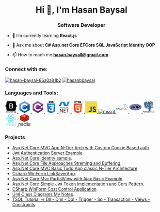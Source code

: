 <h1 align="center">Hi 👋, I'm Hasan Baysal</h1>
<h3 align="center">Software Developer</h3>

- 🌱 I’m currently learning **React.js**

- 💬 Ask me about **C# Asp.net Core EFCore SQL JavaScript Identity OOP**

- 📫 How to reach me **hasan.baysall@gmail.com**

<h3 align="left">Connect with me:</h3>
<p align="left">
<a href="https://linkedin.com/in/hasan-baysal-86a0a81b2" target="blank"><img align="center" src="https://raw.githubusercontent.com/rahuldkjain/github-profile-readme-generator/master/src/images/icons/Social/linked-in-alt.svg" alt="hasan-baysal-86a0a81b2" height="30" width="40" /></a>
<a href="https://instagram.com/hasanbbaysal" target="blank"><img align="center" src="https://raw.githubusercontent.com/rahuldkjain/github-profile-readme-generator/master/src/images/icons/Social/instagram.svg" alt="hasanbbaysal" height="30" width="40" /></a>
</p>

<h3 align="left">Languages and Tools:</h3>
<p align="left"> <a href="https://getbootstrap.com" target="_blank" rel="noreferrer"> <img src="https://raw.githubusercontent.com/devicons/devicon/master/icons/bootstrap/bootstrap-plain-wordmark.svg" alt="bootstrap" width="40" height="40"/> </a> <a href="https://www.cprogramming.com/" target="_blank" rel="noreferrer"> <img src="https://raw.githubusercontent.com/devicons/devicon/master/icons/c/c-original.svg" alt="c" width="40" height="40"/> </a> <a href="https://www.w3schools.com/cs/" target="_blank" rel="noreferrer"> <img src="https://raw.githubusercontent.com/devicons/devicon/master/icons/csharp/csharp-original.svg" alt="csharp" width="40" height="40"/> </a> <a href="https://www.w3schools.com/css/" target="_blank" rel="noreferrer"> <img src="https://raw.githubusercontent.com/devicons/devicon/master/icons/css3/css3-original-wordmark.svg" alt="css3" width="40" height="40"/> </a> <a href="https://dotnet.microsoft.com/" target="_blank" rel="noreferrer"> <img src="https://raw.githubusercontent.com/devicons/devicon/master/icons/dot-net/dot-net-original-wordmark.svg" alt="dotnet" width="40" height="40"/> </a> <a href="https://www.w3.org/html/" target="_blank" rel="noreferrer"> <img src="https://raw.githubusercontent.com/devicons/devicon/master/icons/html5/html5-original-wordmark.svg" alt="html5" width="40" height="40"/> </a> <a href="https://developer.mozilla.org/en-US/docs/Web/JavaScript" target="_blank" rel="noreferrer"> <img src="https://raw.githubusercontent.com/devicons/devicon/master/icons/javascript/javascript-original.svg" alt="javascript" width="40" height="40"/> </a> <a href="https://www.microsoft.com/en-us/sql-server" target="_blank" rel="noreferrer"> <img src="https://www.svgrepo.com/show/303229/microsoft-sql-server-logo.svg" alt="mssql" width="40" height="40"/> </a> <a href="https://www.mysql.com/" target="_blank" rel="noreferrer"> <img src="https://raw.githubusercontent.com/devicons/devicon/master/icons/mysql/mysql-original-wordmark.svg" alt="mysql" width="40" height="40"/> </a> <a href="https://www.php.net" target="_blank" rel="noreferrer"> <img src="https://raw.githubusercontent.com/devicons/devicon/master/icons/php/php-original.svg" alt="php" width="40" height="40"/> </a> <a href="https://www.postgresql.org" target="_blank" rel="noreferrer"> <img src="https://raw.githubusercontent.com/devicons/devicon/master/icons/postgresql/postgresql-original-wordmark.svg" alt="postgresql" width="40" height="40"/> </a> <a href="https://reactjs.org/" target="_blank" rel="noreferrer"> <img src="https://raw.githubusercontent.com/devicons/devicon/master/icons/react/react-original-wordmark.svg" alt="react" width="40" height="40"/> </a> <a href="https://redis.io" target="_blank" rel="noreferrer"> <img src="https://raw.githubusercontent.com/devicons/devicon/master/icons/redis/redis-original-wordmark.svg" alt="redis" width="40" height="40"/> </a> </p>



### Projects

- [Asp.Net Core MVC App N-Tier Arch with Custom Cookie Based auth](https://github.com/hasanbaysal/HB.AdvertisementApp).
- [Jwt Authentication Server Example](https://github.com/hasanbaysal/Hb.AuthServer)
- [Asp.Net Core Identity sample](https://github.com/hasanbaysal/Identity-Sample).
- [Asp.Net Core File Approaches Streming and Buffering](https://github.com/hasanbaysal/Streaming-And-Buffering-Approaches-File-Upload-).
- [Asp.Net Core MVC Basic Todo App classic N-Tier Architecture](https://github.com/hasanbaysal/HB.TodoApp).
- [Csharp WinForm LinkSaverApp](https://github.com/hasanbaysal/LinkSaveR).
- [Asp.Net Core Mvc PartialView with Ajax Basic Example](https://github.com/hasanbaysal/PartialViewWithAjax).
- [Asp.Net Core Simple Jwt Token Implementation and Cqrs Pattern](https://github.com/hasanbaysal/HB.CqrsJwtApp).
- [CSharp WinForm Cost Control Application](https://github.com/hasanbaysal/TarlaOtomasyonProjesi).
- [Uml Class Diagrams My Notes](https://github.com/hasanbaysal/Uml-Class-Diagrams).
- [TSQL Tutorial => Dll - Dml -  Dql - Trigger - Sp - Transaction - Views - Constraints](https://github.com/hasanbaysal/Example-Db-Script).


